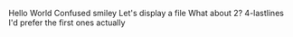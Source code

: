 Hello World
Confused smiley
Let's display a file
What about 2?
4-lastlines
I'd prefer the first ones actually
